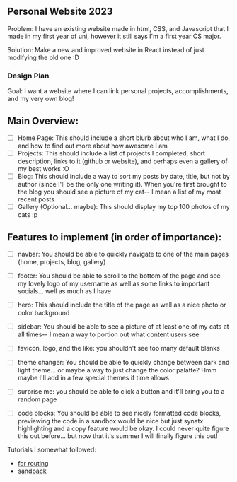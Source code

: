 ## Personal Website 2023 

Problem: I have an existing website made in html, CSS, and Javascript that I made in my first year of uni, however it still says I'm a first year CS major. 

Solution: Make a new and improved website in React instead of just modifying the old one :D 

### Design Plan 

Goal: I want a website where I can link personal projects, accomplishments, and my very own blog! 

## Main Overview: 

- [ ] Home Page: This should include a short blurb about who I am, what I do, and how to find out more about how awesome I am 
- [ ] Projects: This should include a list of projects I completed, short description, links to it (github or website), and perhaps even a gallery of my best works :O 
- [ ] Blog: This should include a way to sort my posts by date, title, but not by author (since I'll be the only one writing it). When you're first brought to the blog you should see a picture of my cat-- I mean a list of my most recent posts
- [ ] Gallery (Optional... maybe): This should display my top 100 photos of my cats :p 

## Features to implement (in order of importance): 
- [ ] navbar: You should be able to quickly navigate to one of the main pages (home, projects, blog, gallery)
- [ ] footer: You should be able to scroll to the bottom of the page and see my lovely logo of my username as well as some links to important socials... well as much as I have 
- [ ] hero: This should include the title of the page as well as a nice photo or color background 
- [ ] sidebar: You should be able to see a picture of at least one of my cats at all times-- I mean a way to portion out what content users see 
- [ ] favicon, logo, and the like: you shouldn't see too many default blanks
- [ ] theme changer: You should be able to quickly change between dark and light theme... or maybe a way to just change the color palatte? Hmm maybe I'll add in a few special themes if time allows 
- [ ] surprise me: you should be able to click a button and it'll bring you to a random page
- [ ] code blocks: You should be able to see nicely formatted code blocks, previewing the code in a sandbox would be nice but just synatx highlighting and a copy feature would be okay. I could never quite figure this out before... but now that it's summer I will finally figure this out!


Tutorials I somewhat followed:
* [for routing](https://dev.to/rebeccapeltz/react-18-react-router-v6-sidebar-navigation-and-a-sandpack-component-5c02)
* [sandpack](https://sandpack.codesandbox.io/docs/advanced-usage/components)